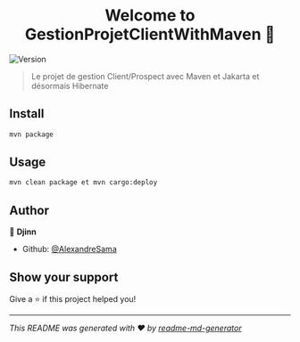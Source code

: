 <h1 align="center">Welcome to GestionProjetClientWithMaven 👋</h1>
<p>
  <img alt="Version" src="https://img.shields.io/badge/version-1.0.0-blue.svg?cacheSeconds=2592000" />
</p>

> Le projet de gestion Client/Prospect avec Maven et Jakarta et désormais Hibernate

## Install

```sh
mvn package
```

## Usage

```sh
mvn clean package et mvn cargo:deploy
```

## Author

👤 **Djinn**

* Github: [@AlexandreSama](https://github.com/AlexandreSama)

## Show your support

Give a ⭐️ if this project helped you!

***
_This README was generated with ❤️ by [readme-md-generator](https://github.com/kefranabg/readme-md-generator)_